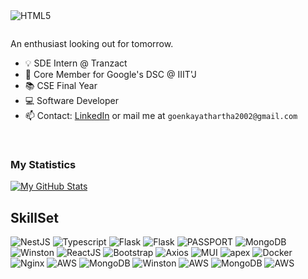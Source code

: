 <img align="left" alt="HTML5" src="https://img.shields.io/badge/YATHARTHA-GOENKA-red" />
<p>&nbsp;</p>

An enthusiast looking out for tomorrow.

- :bulb: SDE Intern @ Tranzact
- 🌱 Core Member for Google's DSC @ IIIT'J
- :books: CSE Final Year
- :computer: Software Developer
- 📫 Contact: [LinkedIn](https://www.linkedin.com/in/yathartha-goenka-4b62b1200/) or mail me at `goenkayathartha2002@gmail.com`
<p>&nbsp;</p>

### My Statistics

[![My GitHub Stats](https://github-readme-stats.vercel.app/api/?username=yatharthagoenka&count_private=true&theme=tokyonight&showicons=true)]()

## SkillSet

<img alt="NestJS" src="https://img.shields.io/badge/NestJS-•-orange" /> <img alt="Typescript" src="https://img.shields.io/badge/TS-•-pink" /> <img alt="Flask" src="https://img.shields.io/badge/Flask-•-brown" /> <img alt="Flask" src="https://img.shields.io/badge/JavaScript-•-red" /> <img alt="PASSPORT" src="https://img.shields.io/badge/Passport-•-yellow" />
<img alt="MongoDB" src="https://img.shields.io/badge/MongoDB-•-green" /> 
<img alt="Winston" src="https://img.shields.io/badge/Winston-•-yellow" />
<img alt="ReactJS" src="https://img.shields.io/badge/ReactJS-•-red" />
<img alt="Bootstrap" src="https://img.shields.io/badge/Bootstrap-•-black" /> 
<img alt="Axios" src="https://img.shields.io/badge/Axios-•-orange" />
<img alt="MUI" src="https://img.shields.io/badge/MUI-•-brown" />
<img alt="apex" src="https://img.shields.io/badge/ApexCharts-•-violet" />
<img alt="Docker" src="https://img.shields.io/badge/Docker-•-blue" />
<img alt="Nginx" src="https://img.shields.io/badge/Nginx-•-violet" />
<img alt="AWS" src="https://img.shields.io/badge/AWS-•-brown" />
<img alt="MongoDB" src="https://img.shields.io/badge/Django-•-green" /> 
<img alt="Winston" src="https://img.shields.io/badge/Winston-•-yellow" />
<img alt="AWS" src="https://img.shields.io/badge/Python-•-brown" />
<img alt="MongoDB" src="https://img.shields.io/badge/GCP-•-green" /> 
<img alt="AWS" src="https://img.shields.io/badge/AWS-•-brown" />
<p>&nbsp;</p>
<p>&nbsp;</p>
